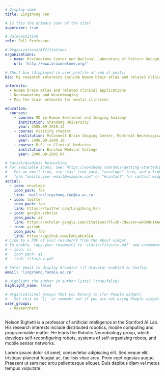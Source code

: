 ```yaml
---
# Display name
title: Lingzhong Fan

# Is this the primary user of the site?
superuser: true

# Role/position
role: Full Professor

# Organizations/Affiliations
organizations:
  - name: Brainnetome Center and National Laboratory of Pattern Recognition, Institute of Automation, the Chinese Academy of Sciences
    url: 'http://www.brainnetome.org/'

# Short bio (displayed in user profile at end of posts)
bio: My research interests include Human brain atlas and related clinical applications.

interests:
  - Human brain atlas and related clinical applications
  - Neuroanatomy and Neuroimaging
  - Map the brain networks for mental illnesses

education:
  courses:
    - course: MD in Human Sectional and Imaging Anatomy
      institution: Shandong University
      year: 2005.09-2010.12
    - course: Visiting student
      institution: McConnell Brain Imaging Center, Montreal Neurological Institute, McGill university  
      year: 2008.09-2009.10
    - course: B.S. in Clinical Medicine
      institution: Binzhou Medical College
      year: 2000.09-2005.07

# Social/Academic Networking
# For available icons, see: https://wowchemy.com/docs/getting-started/page-builder/#icons
#   For an email link, use "fas" icon pack, "envelope" icon, and a link in the
#   form "mailto:your-email@example.com" or "#contact" for contact widget.
social:
  - icon: envelope
    icon_pack: fas
    link: 'mailto:lingzhong.fan@ia.ac.cn'
  - icon: twitter
    icon_pack: fab
    link: https://twitter.com/Lingzhong_Fan
  - icon: google-scholar
    icon_pack: ai
    link: https://scholar.google.com/citations?hl=zh-CN&user=wN0hOHIAAAAJ
  - icon: github
    icon_pack: fab
    link: https://github.com/FANLabCASIA
# Link to a PDF of your resume/CV from the About widget.
# To enable, copy your resume/CV to `static/files/cv.pdf` and uncomment the lines below.
# - icon: cv
#   icon_pack: ai
#   link: files/cv.pdf

# Enter email to display Gravatar (if Gravatar enabled in Config)
email: 'lingzhong.fan@ia.ac.cn'

# Highlight the author in author lists? (true/false)
highlight_name: false

# Organizational groups that you belong to (for People widget)
#   Set this to `[]` or comment out if you are not using People widget.
user_groups:
  - Researchers
---
```


Nelson Bighetti is a professor of artificial intelligence at the Stanford AI Lab. His research interests include distributed robotics, mobile computing and programmable matter. He leads the Robotic Neurobiology group, which develops self-reconfiguring robots, systems of self-organizing robots, and mobile sensor networks.

Lorem ipsum dolor sit amet, consectetur adipiscing elit. Sed neque elit, tristique placerat feugiat ac, facilisis vitae arcu. Proin eget egestas augue. Praesent ut sem nec arcu pellentesque aliquet. Duis dapibus diam vel metus tempus vulputate.

